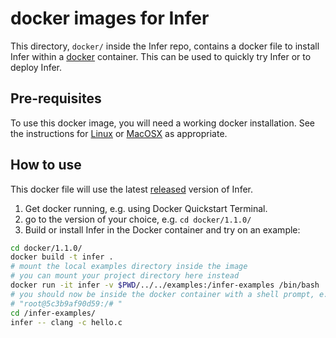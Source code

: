 # docker images for Infer

This directory, `docker/` inside the Infer repo,
contains a docker file to install Infer within a
[docker](https://www.docker.com/) container. This can be used to
quickly try Infer or to deploy Infer.


## Pre-requisites

To use this docker image, you will need a working docker
installation. See the instructions for
[Linux](http://docs.docker.com/linux/step_one/) or
[MacOSX](http://docs.docker.com/mac/step_one/) as appropriate.


## How to use

This docker file will use the latest
[released](https://github.com/facebook/infer/releases) version of
Infer. 

1. Get docker running, e.g. using Docker Quickstart Terminal.
2. go to the version of your choice, e.g. `cd docker/1.1.0/`
3. Build or install Infer in the Docker container and try on an example:

```sh
cd docker/1.1.0/
docker build -t infer .
# mount the local examples directory inside the image
# you can mount your project directory here instead
docker run -it infer -v $PWD/../../examples:/infer-examples /bin/bash
# you should now be inside the docker container with a shell prompt, e.g.
# "root@5c3b9af90d59:/# "
cd /infer-examples/
infer -- clang -c hello.c
```
